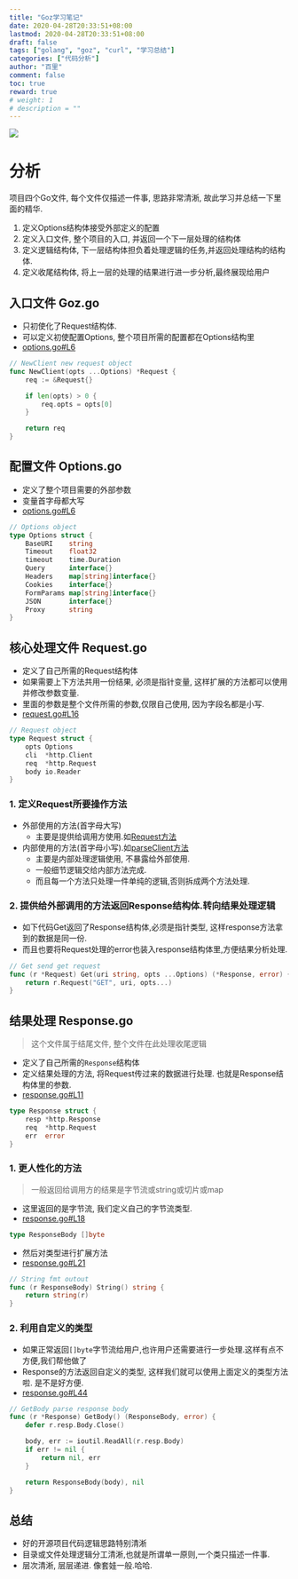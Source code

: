 ```yaml
---
title: "Goz学习笔记"
date: 2020-04-28T20:33:51+08:00
lastmod: 2020-04-28T20:33:51+08:00
draft: false
tags: ["golang", "goz", "curl", "学习总结"]
categories: ["代码分析"]
author: "百里"
comment: false
toc: true
reward: true
# weight: 1
# description = ""
---
```

![](http://img.sgfoot.com/b/20200428203103.png?imageslim)

# 分析
项目四个Go文件, 每个文件仅描述一件事, 思路非常清淅, 故此学习并总结一下里面的精华.
1. 定义Options结构体接受外部定义的配置
1. 定义入口文件, 整个项目的入口, 并返回一个下一层处理的结构体
1. 定义逻辑结构体, 下一层结构体担负着处理逻辑的任务,并返回处理结构的结构体.
1. 定义收尾结构体, 将上一层的处理的结果进行进一步分析,最终展现给用户



## 入口文件 Goz.go
- 只初使化了Request结构体. 
- 可以定义初使配置Options, 整个项目所需的配置都在Options结构里
- [options.go#L6](https://github.com/idoubi/goz/blob/master/options.go#L6)
```go
// NewClient new request object
func NewClient(opts ...Options) *Request {
	req := &Request{}

	if len(opts) > 0 {
		req.opts = opts[0]
	}

	return req
}
```
## 配置文件 Options.go
- 定义了整个项目需要的外部参数
- 变量首字母都大写
- [options.go#L6](https://github.com/idoubi/goz/blob/master/options.go#L6)
```go
// Options object
type Options struct {
	BaseURI    string
	Timeout    float32
	timeout    time.Duration
	Query      interface{}
	Headers    map[string]interface{}
	Cookies    interface{}
	FormParams map[string]interface{}
	JSON       interface{}
	Proxy      string
}
```

## 核心处理文件 Request.go
- 定义了自己所需的Request结构体
- 如果需要上下方法共用一份结果, 必须是指针变量, 这样扩展的方法都可以使用并修改参数变量.
- 里面的参数是整个文件所需的参数,仅限自己使用, 因为字段名都是小写.
- [request.go#L16](https://github.com/idoubi/goz/blob/master/request.go#L16)
```go
// Request object
type Request struct {
	opts Options
	cli  *http.Client
	req  *http.Request
	body io.Reader
}
```

### 1. 定义Request所要操作方法
- 外部使用的方法(首字母大写)
    - 主要是提供给调用方使用.如[Request方法](https://github.com/idoubi/goz/blob/master/request.go#L54)
- 内部使用的方法(首字母小写).如[parseClient方法](https://github.com/idoubi/goz/blob/master/request.go#L119)
    - 主要是内部处理逻辑使用, 不暴露给外部使用.
    - 一般细节逻辑交给内部方法完成.
    - 而且每一个方法只处理一件单纯的逻辑,否则拆成两个方法处理.


### 2. 提供给外部调用的方法返回Response结构体.转向结果处理逻辑
- 如下代码Get返回了Response结构体,必须是指针类型, 这样response方法拿到的数据是同一份.
- 而且也要将Request处理的error也装入response结构体里,方便结果分析处理.
```go
// Get send get request
func (r *Request) Get(uri string, opts ...Options) (*Response, error) {
	return r.Request("GET", uri, opts...)
}
```

## 结果处理 Response.go
> 这个文件属于结尾文件, 整个文件在此处理收尾逻辑 

- 定义了自己所需的`Response`结构体
- 定义结果处理的方法, 将Request传过来的数据进行处理. 也就是Response结构体里的参数.
- [response.go#L11](https://github.com/idoubi/goz/blob/master/response.go#L11)
```go
type Response struct {
	resp *http.Response
	req  *http.Request
	err  error
}
```

### 1. 更人性化的方法
> 一般返回给调用方的结果是字节流或string或切片或map

- 这里返回的是字节流, 我们定义自己的字节流类型.
- [response.go#L18](https://github.com/idoubi/goz/blob/master/response.go#L18)
```go
type ResponseBody []byte
```
- 然后对类型进行扩展方法
- [response.go#L21](https://github.com/idoubi/goz/blob/master/response.go#L21)
```go
// String fmt outout
func (r ResponseBody) String() string {
	return string(r)
}
```

### 2. 利用自定义的类型
- 如果正常返回`[]byte`字节流给用户,也许用户还需要进行一步处理.这样有点不方便,我们帮他做了
- Response的方法返回自定义的类型, 这样我们就可以使用上面定义的类型方法啦. 是不是好方便.
- [response.go#L44](https://github.com/idoubi/goz/blob/master/response.go#L44)
```go
// GetBody parse response body
func (r *Response) GetBody() (ResponseBody, error) {
	defer r.resp.Body.Close()

	body, err := ioutil.ReadAll(r.resp.Body)
	if err != nil {
		return nil, err
	}

	return ResponseBody(body), nil
}
```

## 总结
- 好的开源项目代码逻辑思路特别清淅
- 目录或文件处理逻辑分工清淅,也就是所谓单一原则,一个类只描述一件事.
- 层次清淅, 层层递进. 像套娃一般.哈哈.